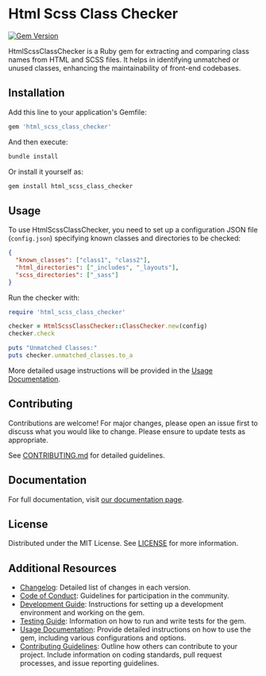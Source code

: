 # Html Scss Class Checker

[![Gem Version](https://badge.fury.io/rb/html_scss_class_checker.svg)](https://badge.fury.io/rb/html_scss_class_checker)

HtmlScssClassChecker is a Ruby gem for extracting and comparing class names from HTML and SCSS files. It helps in identifying unmatched or unused classes, enhancing the maintainability of front-end codebases.

## Installation

Add this line to your application's Gemfile:

```ruby
gem 'html_scss_class_checker'
```

And then execute:

```bash
bundle install
```

Or install it yourself as:

```bash
gem install html_scss_class_checker
```

## Usage

To use HtmlScssClassChecker, you need to set up a configuration JSON file (`config.json`) specifying known classes and directories to be checked:

```json
{
  "known_classes": ["class1", "class2"],
  "html_directories": ["_includes", "_layouts"],
  "scss_directories": ["_sass"]
}
```

Run the checker with:

```ruby
require 'html_scss_class_checker'

checker = HtmlScssClassChecker::ClassChecker.new(config)
checker.check

puts "Unmatched Classes:"
puts checker.unmatched_classes.to_a
```

More detailed usage instructions will be provided in the [Usage Documentation](/docs/usage.md).

## Contributing

Contributions are welcome! For major changes, please open an issue first to discuss what you would like to change. Please ensure to update tests as appropriate.

See [CONTRIBUTING.md](/CONTRIBUTING.md) for detailed guidelines.

## Documentation

For full documentation, visit [our documentation page](/docs).

## License

Distributed under the MIT License. See [LICENSE](/LICENSE) for more information.

## Additional Resources

- [Changelog](/CHANGELOG.md): Detailed list of changes in each version.
- [Code of Conduct](/CODE_OF_CONDUCT.md): Guidelines for participation in the community.
- [Development Guide](/docs/development.md): Instructions for setting up a development environment and working on the gem.
- [Testing Guide](/docs/testing.md): Information on how to run and write tests for the gem.
- [Usage Documentation](/docs/usage.md): Provide detailed instructions on how to use the gem, including various configurations and options.
- [Contributing Guidelines](/CONTRIBUTING.md): Outline how others can contribute to your project. Include information on coding standards, pull request processes, and issue reporting guidelines.
